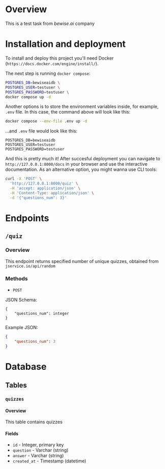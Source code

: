 # Overview
This is a test task from _bewise.ai_ company

# Installation and deployment
To install and deploy this project you'll need Docker (`https://docs.docker.com/engine/install/`).

The next step is running `docker compose`:
```bash
POSTGRES_DB=bewiseaidb \
POSTGRES_USER=testuser \
POSTGRES_PASSWORD=testuser \
docker compose up -d
```

Another options is to store the environment variables inside, for example, `.env` file. 
In this case, the command above will look like this:
```bash
docker compose --env-file .env up -d
```

...and `.env` file would look like this:
```
POSTGRES_DB=bewiseaidb
POSTGRES_USER=testuser
POSTGRES_PASSWORD=testuser
```

And this is pretty much it! After succesful deployment you can navigate to `http://127.0.0.1:8000/docs` in your browser and use the interactive documentation. As an alternative option, you might wanna use CLI tools:
```bash
curl -X 'POST' \
  'http://127.0.0.1:8000/quiz' \
  -H 'accept: application/json' \
  -H 'Content-Type: application/json' \
  -d '{"questions_num": 3}'
```

# Endpoints
## __`/quiz`__
### Overview
This endpoint returns specified number of unique quizzes, obtained from `jservice.io/api/random`

### Methods
- `POST`

JSON Schema:
```
{
    "questions_num": integer
}
```

Example JSON:
```json
{
    "questions_num": 3
}
```


# Database
## Tables
### `quizzes`
#### Overview
This table contains quizzes

#### Fields
- `id` - Integer, primary key
- `question` - Varchar (string)
- `answer` - Varchar (string)
- `created_at` - Timestamp (datetime)
